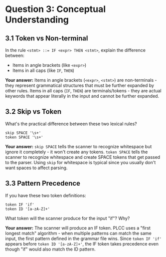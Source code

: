 # Question 3: Conceptual Understanding

## 3.1 Token vs Non-terminal

In the rule `<stmt> ::= IF <expr> THEN <stmt>`, explain the difference between:

- Items in angle brackets (like `<expr>`)
- Items in all caps (like `IF`, `THEN`)

**Your answer:** Items in angle brackets (`<expr>`, `<stmt>`) are non-terminals - they represent grammatical structures that must be further expanded by other rules. Items in all caps (`IF`, `THEN`) are terminals/tokens - they are actual keywords that appear literally in the input and cannot be further expanded.

## 3.2 Skip vs Token

What's the practical difference between these two lexical rules?

```
skip SPACE '\s+'
token SPACE '\s+'
```

**Your answer:** `skip SPACE` tells the scanner to recognize whitespace but ignore it completely - it won't create any tokens. `token SPACE` tells the scanner to recognize whitespace and create SPACE tokens that get passed to the parser. Using `skip` for whitespace is typical since you usually don't want spaces to affect parsing.

## 3.3 Pattern Precedence

If you have these two token definitions:

```
token IF 'if'
token ID '[a-zA-Z]+'
```

What token will the scanner produce for the input "if"? Why?

**Your answer:** The scanner will produce an IF token. PLCC uses a "first longest match" algorithm - when multiple patterns can match the same input, the first pattern defined in the grammar file wins. Since `token IF 'if'` appears before `token ID '[a-zA-Z]+'`, the IF token takes precedence even though "if" would also match the ID pattern.
